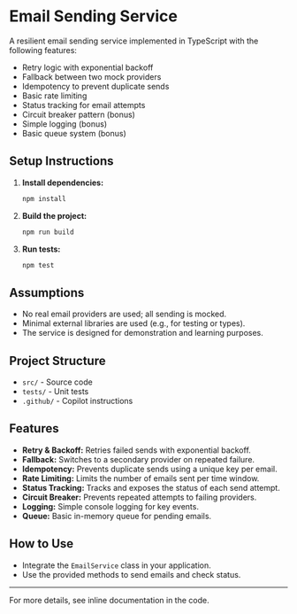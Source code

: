 # Email Sending Service

A resilient email sending service implemented in TypeScript with the following features:
- Retry logic with exponential backoff
- Fallback between two mock providers
- Idempotency to prevent duplicate sends
- Basic rate limiting
- Status tracking for email attempts
- Circuit breaker pattern (bonus)
- Simple logging (bonus)
- Basic queue system (bonus)

## Setup Instructions

1. **Install dependencies:**
   ```powershell
   npm install
   ```
2. **Build the project:**
   ```powershell
   npm run build
   ```
3. **Run tests:**
   ```powershell
   npm test
   ```

## Assumptions
- No real email providers are used; all sending is mocked.
- Minimal external libraries are used (e.g., for testing or types).
- The service is designed for demonstration and learning purposes.

## Project Structure
- `src/` - Source code
- `tests/` - Unit tests
- `.github/` - Copilot instructions

## Features
- **Retry & Backoff:** Retries failed sends with exponential backoff.
- **Fallback:** Switches to a secondary provider on repeated failure.
- **Idempotency:** Prevents duplicate sends using a unique key per email.
- **Rate Limiting:** Limits the number of emails sent per time window.
- **Status Tracking:** Tracks and exposes the status of each send attempt.
- **Circuit Breaker:** Prevents repeated attempts to failing providers.
- **Logging:** Simple console logging for key events.
- **Queue:** Basic in-memory queue for pending emails.

## How to Use
- Integrate the `EmailService` class in your application.
- Use the provided methods to send emails and check status.

---

For more details, see inline documentation in the code.
